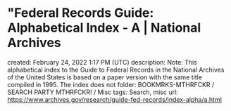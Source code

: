 # "Federal Records Guide: Alphabetical Index - A | National Archives

created: February 24, 2022 1:17 PM (UTC)
description: Note: This alphabetical index to the Guide to Federal Records in the National Archives of the United States is based on a paper version with the same title compiled in 1995. The index does not
folder: BOOKMRKS-MTHRFCKR / SEARCH PARTY MTHRFCKR! / Misc
tags: Search, misc
url: https://www.archives.gov/research/guide-fed-records/index-alpha/a.html